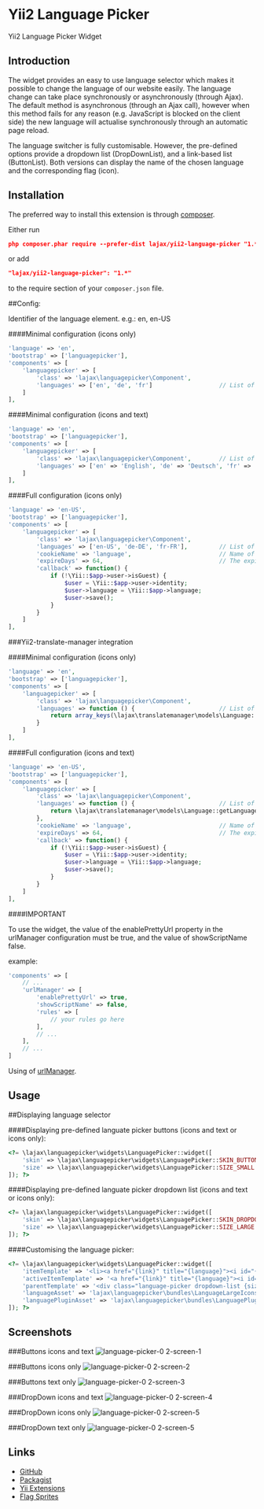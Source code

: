 Yii2 Language Picker
====================
Yii2 Language Picker Widget

Introduction
------------

The widget provides an easy to use language selector which makes it possible to change the language of our website easily. 
The language change can take place synchronously or asynchronously (through Ajax). The default method is asynchronous (through an Ajax call), however when this method fails for any reason (e.g. JavaScript is blocked on the client side) the new language will actualise synchronously through an automatic page reload.

The language switcher is fully customisable. However, the pre-defined options provide a dropdown list (DropDownList), and a link-based list (ButtonList). Both versions can display the name of the chosen language and the corresponding flag (icon).

Installation
------------

The preferred way to install this extension is through [composer](http://getcomposer.org/download/).

Either run

```json
php composer.phar require --prefer-dist lajax/yii2-language-picker "1.*"
```

or add

```json
"lajax/yii2-language-picker": "1.*"
```

to the require section of your `composer.json` file.

##Config:

Identifier of the language element. e.g.: en, en-US


####Minimal configuration (icons only)

```php
'language' => 'en',
'bootstrap' => ['languagepicker'],
'components' => [
    'languagepicker' => [
        'class' => 'lajax\languagepicker\Component',
        'languages' => ['en', 'de', 'fr']                   // List of available languages (icons only)
    ]
],
```

####Minimal configuration (icons and text)

```php
'language' => 'en',
'bootstrap' => ['languagepicker'],
'components' => [
    'languagepicker' => [
        'class' => 'lajax\languagepicker\Component',        // List of available languages (icons and text)
        'languages' => ['en' => 'English', 'de' => 'Deutsch', 'fr' => 'Français']
    ]
],
```

####Full configuration (icons only)

```php
'language' => 'en-US',
'bootstrap' => ['languagepicker'],
'components' => [
    'languagepicker' => [
        'class' => 'lajax\languagepicker\Component',
        'languages' => ['en-US', 'de-DE', 'fr-FR'],         // List of available languages (icons only)
        'cookieName' => 'language',                         // Name of the cookie.
        'expireDays' => 64,                                 // The expiration time of the cookie is 64 days.
        'callback' => function() {
            if (!\Yii::$app->user->isGuest) {
                $user = \Yii::$app->user->identity;
                $user->language = \Yii::$app->language;
                $user->save();
            }
        }
    ]
],
```

###Yii2-translate-manager integration

####Minimal configuration (icons only)

```php
'language' => 'en',
'bootstrap' => ['languagepicker'],
'components' => [
    'languagepicker' => [
        'class' => 'lajax\languagepicker\Component',
        'languages' => function () {                        // List of available languages (icons only)
            return array_keys(\lajax\translatemanager\models\Language::getLanguageNames(true));
        }
    ]
],
```

####Full configuration (icons and text)

```php
'language' => 'en-US',
'bootstrap' => ['languagepicker'],
'components' => [
    'languagepicker' => [
        'class' => 'lajax\languagepicker\Component',
        'languages' => function () {                        // List of available languages (icons and text)
            return \lajax\translatemanager\models\Language::getLanguageNames(true);
        },
        'cookieName' => 'language',                         // Name of the cookie.
        'expireDays' => 64,                                 // The expiration time of the cookie is 64 days.
        'callback' => function() {
            if (!\Yii::$app->user->isGuest) {
                $user = \Yii::$app->user->identity;
                $user->language = \Yii::$app->language;
                $user->save();
            }
        }
    ]
],
```

####IMPORTANT

To use the widget, the value of the enablePrettyUrl property in the urlManager configuration must be true, and the value of showScriptName false.

example:

```php
'components' => [
    // ...
    'urlManager' => [
        'enablePrettyUrl' => true,
        'showScriptName' => false,
        'rules' => [
            // your rules go here
        ],
        // ...
    ],
    // ...
]
```

Using of [urlManager](http://www.yiiframework.com/doc-2.0/yii-web-urlmanager.html).

Usage
-----

##Displaying language selector

####Displaying pre-defined languate picker buttons (icons and text or icons only):

```php
<?= \lajax\languagepicker\widgets\LanguagePicker::widget([
    'skin' => \lajax\languagepicker\widgets\LanguagePicker::SKIN_BUTTON,
    'size' => \lajax\languagepicker\widgets\LanguagePicker::SIZE_SMALL
]); ?>
```

####Displaying pre-defined languate picker dropdown list (icons and text or icons only):

```php
<?= \lajax\languagepicker\widgets\LanguagePicker::widget([
    'skin' => \lajax\languagepicker\widgets\LanguagePicker::SKIN_DROPDOWN,
    'size' => \lajax\languagepicker\widgets\LanguagePicker::SIZE_LARGE
]); ?>
```


####Customising the language picker:

```php
<?= \lajax\languagepicker\widgets\LanguagePicker::widget([
    'itemTemplate' => '<li><a href="{link}" title="{language}"><i id="{language}"></i> {name}</a></li>',
    'activeItemTemplate' => '<a href="{link}" title="{language}"><i id="{language}"></i> {name}</a>',
    'parentTemplate' => '<div class="language-picker dropdown-list {size}"><div>{activeItem}<ul>{items}</ul></div></div>',
    'languageAsset' => 'lajax\languagepicker\bundles\LanguageLargeIconsAsset',      // StyleSheets
    'languagePluginAsset' => 'lajax\languagepicker\bundles\LanguagePluginAsset',    // JavaScripts
]); ?>
```


Screenshots
-----------

###Buttons icons and text
![language-picker-0 2-screen-1](https://res.cloudinary.com/lajax/image/upload/v1423590800/button-icons-and-text_aa8mbp.png)


###Buttons icons only
![language-picker-0 2-screen-2](http://res.cloudinary.com/lajax/image/upload/v1423590803/button-icons-only_lrlis1.png)


###Buttons text only
![language-picker-0 2-screen-3](https://res.cloudinary.com/lajax/image/upload/v1423998965/button-text-only_zadyvo.png)


###DropDown icons and text
![language-picker-0 2-screen-4](https://res.cloudinary.com/lajax/image/upload/v1423508826/dropdown-icons-and-text_lghe8v.png)


###DropDown icons only
![language-picker-0 2-screen-5](https://res.cloudinary.com/lajax/image/upload/v1423508826/dropdown-icons-only_vzqksl.png)


###DropDown text only
![language-picker-0 2-screen-5](https://res.cloudinary.com/lajax/image/upload/v1423999486/dropdown-text-only_kp0lyt.png)


Links
-----

- [GitHub](https://github.com/lajax/yii2-language-picker)
- [Packagist](https://packagist.org/packages/lajax/yii2-language-picker)
- [Yii Extensions](http://www.yiiframework.com/extension/yii2-language-picker)
- [Flag Sprites](http://www.flag-sprites.com)
